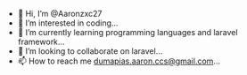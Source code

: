 - 👋 Hi, I’m @Aaronzxc27
- 👀 I’m interested in coding...
- 🌱 I’m currently learning programming languages and laravel framework...
- 💞️ I’m looking to collaborate on laravel...
- 📫 How to reach me dumapias.aaron.ccs@gmail.com...

<!---
Aaronzxc27/Aaronzxc27 is a ✨ special ✨ repository because its `README.md` (this file) appears on your GitHub profile.
You can click the Preview link to take a look at your changes.
--->

